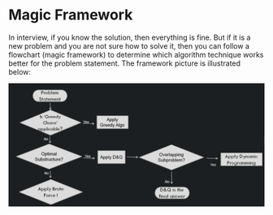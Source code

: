 # Magic Framework

In interview, if you know the solution, then everything is fine. But if it is a new problem and you are not sure how to solve it, then you can follow a flowchart (magic framework) to determine which algorithm technique works better for the problem statement. The framework picture is illustrated below: 

![Magic Framework](MagicFramework.png)




